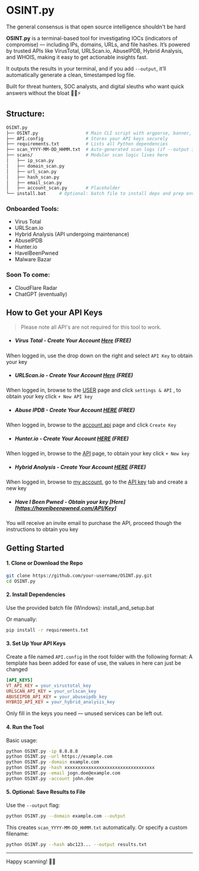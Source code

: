 # OSINT.py
The general consensus is that open source intelligence shouldn't be hard 

**OSINT.py** is a terminal-based tool for investigating IOCs (indicators of compromise) — including IPs, domains, URLs, and file hashes. It’s powered by trusted APIs like VirusTotal, URLScan.io, AbuseIPDB, Hybrid Analysis, and WHOIS, making it easy to get actionable insights fast.

It outputs the results in your terminal, and if you add `--output`, it’ll automatically generate a clean, timestamped log file.

Built for threat hunters, SOC analysts, and digital sleuths who want quick answers without the bloat 🕵️‍♂️⚡

## Structure:

```graphql
OSINT.py
├── OSINT.py                  # Main CLI script with argparse, banner, and scan routing
├── API.config                # Stores your API keys securely
├── requirements.txt          # Lists all Python dependencies
├── scan_YYYY-MM-DD_HHMM.txt  # Auto-generated scan logs (if --output is used)
├── scans/                    # Modular scan logic lives here
│   ├── ip_scan.py
│   ├── domain_scan.py
│   ├── url_scan.py
│   ├── hash_scan.py
│   ├── email_scan.py         
│   ├── account_scan.py       # Placeholder
└── install.bat     # Optional: batch file to install deps and prep environment
```


### Onboarded Tools:
- Virus Total
- URLScan.io
- Hybrid Analysis (API undergoing maintenance)
- AbuseIPDB
- Hunter.io
- HaveIBeenPwned
- Malware Bazar

### Soon To come:
- CloudFlare Radar
- ChatGPT (eventually)

## How to Get your API Keys

> Please note all API's are not required for this tool to work. 

- ##### Virus Total - Create Your Account [Here](https://www.virustotal.com/gui/join-us) (FREE)
When logged in, use the drop down on the right and select `API Key` to obtain your key
- ##### URLScan.io - Create Your Account [Here](https://urlscan.io/user/signup) (FREE)
When logged in, browse to the [USER](https://urlscan.io/user/) page and click `settings & API` , to obtain your key click `+ New API key`
- ##### Abuse IPDB - Create Your Account [HERE](https://www.abuseipdb.com/register?plan=free) (FREE)
When logged in, browse to the [account api](https://www.abuseipdb.com/account/api) page and click `Create Key`
- ##### Hunter.io - Create Your Account [HERE](https://hunter.io/users/sign_up) (FREE)
When logged in, browse to the [API](https://hunter.io/api-keys) page, to obtain your key click `+ New key`
- ##### Hybrid Analysis - Create Your Account [HERE](https://www.hybrid-analysis.com/signup) (FREE)
When logged in, browse to [my account](https://www.hybrid-analysis.com/my-account), go to the [API key](https://www.hybrid-analysis.com/my-account?tab=%23api-key-tab) tab and create a new key
- ##### Have I Been Pwned - Obtain your key [Here][https://haveibeenpwned.com/API/Key]
You will receive an invite email to purchase the API, proceed though the instructions to obtain you key



## Getting Started

#### 1. **Clone or Download the Repo**

```bash
git clone https://github.com/your-username/OSINT.py.git
cd OSINT.py
```

#### 2. **Install Dependencies**

Use the provided batch file (Windows): install_and_setup.bat

Or manually:

```bash
pip install -r requirements.txt
```

#### 3. **Set Up Your API Keys**

Create a file named `API.config` in the root folder with the following format:
A template has been added for ease of use, the values in here can just be changed

```ini
[API_KEYS]
VT_API_KEY = your_virustotal_key
URLSCAN_API_KEY = your_urlscan_key
ABUSEIPDB_API_KEY = your_abuseipdb_key
HYBRID_API_KEY = your_hybrid_analysis_key
```

Only fill in the keys you need — unused services can be left out.

#### 4. **Run the Tool**

Basic usage:

```bash
python OSINT.py -ip 8.8.8.8
python OSINT.py -url https://example.com
python OSINT.py -domain example.com
python OSINT.py -hash xxxxxxxxxxxxxxxxxxxxxxxxxxxxxxxxxx
python OSINT.py -email jogn.doe@example.com 
python OSINT.py -account john.doe
```

#### 5. **Optional: Save Results to File**

Use the `--output` flag:

```bash
python OSINT.py --domain example.com --output
```

This creates `scan_YYYY-MM-DD_HHMM.txt` automatically. Or specify a custom filename:

```bash
python OSINT.py --hash abc123... --output results.txt
```

---

Happy scanning! 🕵️‍♂️

